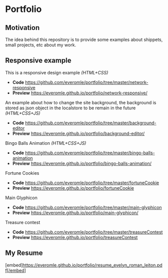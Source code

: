 # Portfolio

## Motivation

The idea behind this repository is to provide some examples about shippets, small projects, etc about my work.

## Responsive example

This is a responsive design example  *(HTML+CSS)*
* **Code** https://github.com/everomle/portfolio/tree/master/network-responsive
* **Preview** https://everomle.github.io/portfolio/network-responsive/

An example about how to change the site background, the background is stored as json object in the localstore to be remain in the future *(HTML+CSS+JS)*
* **Code** https://github.com/everomle/portfolio/tree/master/background-editor
* **Preview** https://everomle.github.io/portfolio/background-editor/

Bingo Balls Animation  *(HTML+CSS+JS)*
* **Code** https://github.com/everomle/portfolio/tree/master/bingo-balls-animation
* **Preview** https://everomle.github.io/portfolio/bingo-balls-animation/

Fortune Cookies
* **Code** https://github.com/everomle/portfolio/tree/master/fortuneCookie
* **Preview** https://everomle.github.io/portfolio/fortuneCookie

Main Glyphicon
* **Code** https://github.com/everomle/portfolio/tree/master/main-glyphicon
* **Preview** https://everomle.github.io/portfolio/main-glyphicon/


Treasure contest
* **Code** https://github.com/everomle/portfolio/tree/master/treasureContest
* **Preview** https://everomle.github.io/portfolio/treasureContest


## My Resume
[embed]https://everomle.github.io/portfolio/resume_evelyn_roman_leiton.pdf[/embed]